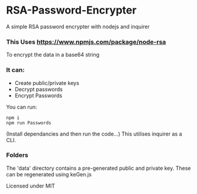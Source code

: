 # RSA-Password-Encrypter

A simple RSA password encrypter with nodejs and inquirer

### This Uses https://www.npmjs.com/package/node-rsa 
To encrypt the data in a base64 string

### It can:
* Create public/private keys
* Decrypt passwords
* Encrypt Passwords


You can run:
```
npm i
npm run Passwords
```

(Install dependancies and then run the code...)
This utilises inquirer as a CLI.


### Folders
The 'data' directory contains a pre-generated public and private key. 
These can be regenerated using keGen.js


Licensed under MIT
